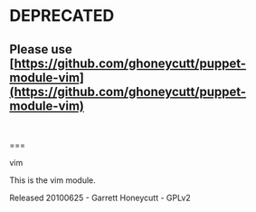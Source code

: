 # **DEPRECATED** #

## Please use [https://github.com/ghoneycutt/puppet-module-vim](https://github.com/ghoneycutt/puppet-module-vim)

<br/>

===

vim

This is the vim module.

Released 20100625 - Garrett Honeycutt - GPLv2
